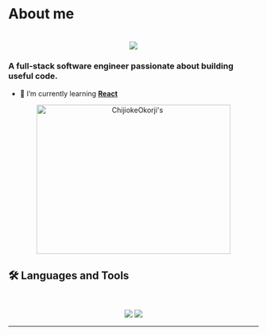 # About me


<h1 align="center">
    <img src="https://readme-typing-svg.herokuapp.com/?font=Inter&size=48&center=true&vCenter=true&width=500&height=70&color=4493F8&duration=4000&lines=Hi+There!+👋;+I'm+Karti+Bomb!;" />
</h1>

### A full-stack software engineer passionate about building useful code.

- 🌱 I’m currently learning **[React](https://blog.bytebytego.com/p/free-system-design-pdf-158-pages)**




<div align=center>
  <img width=390 height=300 src="https://github-readme-streak-stats.herokuapp.com/?user=chijiokeokorji&theme=transparent&count_private=true&border_radius=10&locale=en" alt="ChijiokeOkorji's" />
</div>

## 🛠️ Languages and Tools
<br>

<p align="center">
  <img src="https://skillicons.dev/icons?i=java,python,ts,nodejs,react,nextjs,mongodb,postgres,prisma" />
  <img src="https://skillicons.dev/icons?i=html,css,cpp,tailwind,swift,git,postman" />
</p>

<hr>
